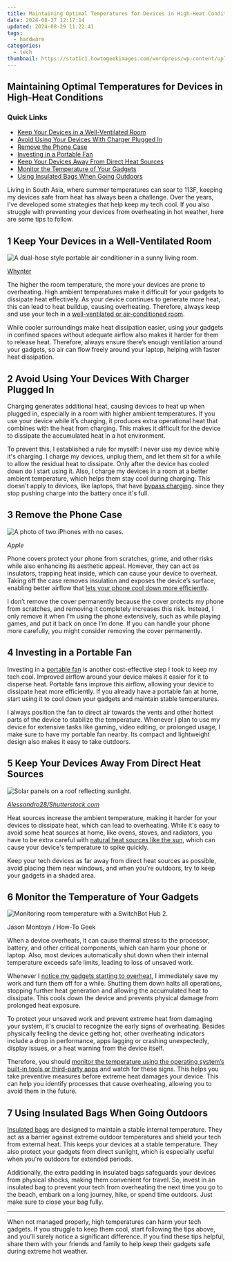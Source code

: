 ```yaml
---
title: Maintaining Optimal Temperatures for Devices in High-Heat Conditions
date: 2024-08-27 12:17:14
updated: 2024-08-29 11:22:41
tags:
  - hardware
categories:
  - tech
thumbnail: https://static1.howtogeekimages.com/wordpress/wp-content/uploads/2024/07/a-laptop-with-a-thermometer-on-the-screen-surrounded-by-ice-cubes.jpg
---
```


## Maintaining Optimal Temperatures for Devices in High-Heat Conditions

### Quick Links

* [Keep Your Devices in a Well-Ventilated Room](https://youtube-data.techidaily.com/ed-frosty-frameworks-for-warm-video-productions-for-2024/)
* [Avoid Using Your Devices With Charger Plugged In](https://facebook-video-footage.techidaily.com/your-ultimate-yt-shorts-companion-for-2024/)
* [Remove the Phone Case](https://extra-resources.techidaily.com/focus-on-clarity-the-best-zooming-video-editors-list/)
* [Investing in a Portable Fan](https://extra-approaches.techidaily.com/in-2024-refine-visuals-effortlessly-editing-videos-using-storyremix-in-windows-11/)
* [Keep Your Devices Away From Direct Heat Sources](https://change-location.techidaily.com/in-2024-the-best-ispoofer-alternative-to-try-on-vivo-s17-drfone-by-drfone-virtual-android/)
* [Monitor the Temperature of Your Gadgets](https://video-screen-grab.techidaily.com/updated-in-2024-premium-choices-for-unparalleled-video-communication/)
* [Using Insulated Bags When Going Outdoors](https://fake-location.techidaily.com/thinking-about-changing-your-netflix-region-without-a-vpn-on-honor-80-pro-straight-screen-edition-drfone-by-drfone-virtual-android/)

 Living in South Asia, where summer temperatures can soar to 113F, keeping my devices safe from heat has always been a challenge. Over the years, I've developed some strategies that help keep my tech cool. If you also struggle with preventing your devices from overheating in hot weather, here are some tips to follow.

## 1  Keep Your Devices in a Well-Ventilated Room 

![A dual-hose style portable air conditioner in a sunny living room.](https://static1.howtogeekimages.com/wordpress/wp-content/uploads/2022/07/CoolingTips3.jpg) 

[Whynter](https://www.whynter.com/)

 The higher the room temperature, the more your devices are prone to overheating. High ambient temperatures make it difficult for your gadgets to dissipate heat effectively. As your device continues to generate more heat, this can lead to heat buildup, causing overheating. Therefore, always keep and use your tech in a [well-ventilated or air-conditioned room](https://youtube-blog.techidaily.com/ow-often-can-creators-expect-to-be-paid-by-youtube-in-2024/).

 While cooler surroundings make heat dissipation easier, using your gadgets in confined spaces without adequate airflow also makes it harder for them to release heat. Therefore, always ensure there’s enough ventilation around your gadgets, so air can flow freely around your laptop, helping with faster heat dissipation.

## 2  Avoid Using Your Devices With Charger Plugged In 

 Charging generates additional heat, causing devices to heat up when plugged in, especially in a room with higher ambient temperatures. If you use your device while it’s charging, it produces extra operational heat that combines with the heat from charging. This makes it difficult for the device to dissipate the accumulated heat in a hot environment.

 To prevent this, I established a rule for myself: I never use my device while it's charging. I charge my devices, unplug them, and let them sit for a while to allow the residual heat to dissipate. Only after the device has cooled down do I start using it. Also, I charge my devices in a room at a better ambient temperature, which helps them stay cool during charging. This doesn't apply to devices, like laptops, that have [bypass charging](https://facebook-video-content.techidaily.com/updated-in-2024-twitter-visual-content-proportions/). since they stop pushing charge into the battery once it's full.

## 3  Remove the Phone Case 

![A photo of two iPhones with no cases.](https://static1.howtogeekimages.com/wordpress/wp-content/uploads/2021/12/iphone_nocase_hero_1200x675_2.jpg) 

_Apple_

 Phone covers protect your phone from scratches, grime, and other risks while also enhancing its aesthetic appeal. However, they can act as insulators, trapping heat inside, which can cause your device to overheat. Taking off the case removes insulation and exposes the device’s surface, enabling better airflow that [lets your phone cool down more efficiently](https://android-unlock.techidaily.com/in-2024-how-can-we-unlock-our-motorola-moto-g14-phone-screen-by-drfone-android/).

 I don’t remove the cover permanently because the cover protects my phone from scratches, and removing it completely increases this risk. Instead, I only remove it when I’m using the phone extensively, such as while playing games, and put it back on once I’m done. If you can handle your phone more carefully, you might consider removing the cover permanently.

## 4  Investing in a Portable Fan 

 Investing in a [portable fan](https://www.amazon.com/Koonie-Portable-Handheld-Ajustable-Rechargeable/dp/B0CLN9QH3R?tag=hotoge-20&ascsubtag=UUhtgUeUpU2004074&asc%5Frefurl=https%3A%2F%2Fwww.howtogeek.com%2Fkeep-your-tech-cool-during-extreme-hot-weather%2F&asc%5Fcampaign=Evergreen) is another cost-effective step I took to keep my tech cool. Improved airflow around your device makes it easier for it to disperse heat. Portable fans improve this airflow, allowing your device to dissipate heat more efficiently. If you already have a portable fan at home, start using it to cool down your gadgets and maintain stable temperatures.

 I always position the fan to direct air towards the vents and other hottest parts of the device to stabilize the temperature. Whenever I plan to use my device for extensive tasks like gaming, video editing, or prolonged usage, I make sure to have my portable fan nearby. Its compact and lightweight design also makes it easy to take outdoors.

## 5  Keep Your Devices Away From Direct Heat Sources 

![Solar panels on a roof reflecting sunlight.](https://static1.howtogeekimages.com/wordpress/wp-content/uploads/2022/07/f2f288ae.png) 

_[Alessandro28/Shutterstock.com](https://www.shutterstock.com/image-photo/photovoltaic-panels-on-roof-344634785)_

 Heat sources increase the ambient temperature, making it harder for your devices to dissipate heat, which can lead to overheating. While it's easy to avoid some heat sources at home, like ovens, stoves, and radiators, you have to be extra careful with [natural heat sources like the sun](https://vp-tips.techidaily.com/new-what-does-virtual-mean-in-a-world-of-reality-for-2024/), which can cause your device's temperature to spike quickly.

 Keep your tech devices as far away from direct heat sources as possible, avoid placing them near windows, and when you're outdoors, try to keep your gadgets in a shaded area.

## 6  Monitor the Temperature of Your Gadgets 

![Monitoring room temperature with a SwitchBot Hub 2.](https://static1.howtogeekimages.com/wordpress/wp-content/uploads/2023/05/52791206584_73317fa3ea_o.jpg) 

Jason Montoya / How-To Geek

 When a device overheats, it can cause thermal stress to the processor, battery, and other critical components, which can harm your phone or laptop. Also, most devices automatically shut down when their internal temperature exceeds safe limits, leading to loss of unsaved work.

 Whenever I [notice my gadgets starting to overheat](https://ios-unlock.techidaily.com/locked-out-of-iphone-se-5-ways-to-get-into-a-locked-iphone-se-by-drfone-ios/), I immediately save my work and turn them off for a while. Shutting them down halts all operations, stopping further heat generation and allowing the accumulated heat to dissipate. This cools down the device and prevents physical damage from prolonged heat exposure.

 To protect your unsaved work and prevent extreme heat from damaging your system, it's crucial to recognize the early signs of overheating. Besides physically feeling the device getting hot, other overheating indicators include a drop in performance, apps lagging or crashing unexpectedly, display issues, or a heat warning from the device itself.

 Therefore, you should [monitor the temperature using the operating system’s built-in tools or third-party apps](https://screen-capture.techidaily.com/new-in-2024-acoustic-indexing-sound-and-vocal-files/) and watch for these signs. This helps you take preventive measures before extreme heat damages your device. This can help you identify processes that cause overheating, allowing you to avoid them in the future.

## 7  Using Insulated Bags When Going Outdoors 

[Insulated bags](https://www.amazon.com/WALLFID-Thermal-Dropping-Wireless-Headphones/dp/B0BKGL364V?tag=hotoge-20&ascsubtag=UUhtgUeUpU2004074&asc%5Frefurl=https%3A%2F%2Fwww.howtogeek.com%2Fkeep-your-tech-cool-during-extreme-hot-weather%2F&asc%5Fcampaign=Evergreen) are designed to maintain a stable internal temperature. They act as a barrier against extreme outdoor temperatures and shield your tech from external heat. This keeps your devices at a stable temperature. They also protect your gadgets from direct sunlight, which is especially useful when you're outdoors for extended periods.

 Additionally, the extra padding in insulated bags safeguards your devices from physical shocks, making them convenient for travel. So, invest in an insulated bag to prevent your tech from overheating the next time you go to the beach, embark on a long journey, hike, or spend time outdoors. Just make sure to close your bag fully.

---

 When not managed properly, high temperatures can harm your tech gadgets. If you struggle to keep them cool, start following the tips above, and you’ll surely notice a significant difference. If you find these tips helpful, share them with your friends and family to help keep their gadgets safe during extreme hot weather.

<ins class="adsbygoogle"
     style="display:block"
     data-ad-format="autorelaxed"
     data-ad-client="ca-pub-7571918770474297"
     data-ad-slot="1223367746"></ins>



<ins class="adsbygoogle"
     style="display:block"
     data-ad-client="ca-pub-7571918770474297"
     data-ad-slot="8358498916"
     data-ad-format="auto"
     data-full-width-responsive="true"></ins>
